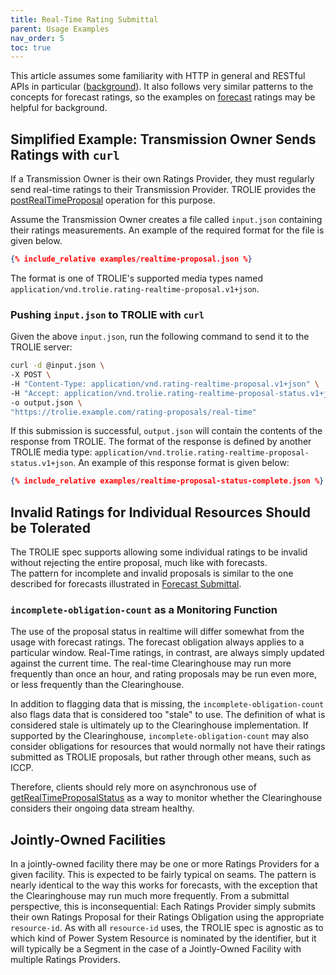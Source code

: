 ```yaml
---
title: Real-Time Rating Submittal
parent: Usage Examples
nav_order: 5
toc: true
---
```



This article assumes some familiarity with HTTP in general and RESTful
APIs in particular ([background](../articles/trolie-for-ems-and-ot)).  It also 
follows very similar patterns to the concepts for forecast ratings, so the examples
on [forecast](submitting-forecasts) ratings may be helpful for background.  



## Simplified Example: Transmission Owner Sends Ratings with `curl`

If a Transmission Owner is their own Ratings Provider, they must regularly send
real-time ratings to their Transmission Provider. TROLIE provides the
[postRealTimeProposal](../spec#tag/Real-Time/operation/postRealTimeProposal)
operation for this purpose.


Assume the Transmission Owner creates a file called `input.json` containing
their ratings measurements. An example of the required format for the file is given below.

```json
{% include_relative examples/realtime-proposal.json %}
```

The format is one of TROLIE's supported media types named
`application/vnd.trolie.rating-realtime-proposal.v1+json`.


### Pushing `input.json` to TROLIE with `curl`

Given the above `input.json`, run the following command to send it to the TROLIE server:

```bash
curl -d @input.json \
-X POST \
-H "Content-Type: application/vnd.rating-realtime-proposal.v1+json" \
-H "Accept: application/vnd.trolie.rating-realtime-proposal-status.v1+json"
-o output.json \
"https://trolie.example.com/rating-proposals/real-time"
```

If this submission is successful, `output.json` will contain the contents of the
response from TROLIE. The format of the response is defined by another TROLIE
media type: `application/vnd.trolie.rating-realtime-proposal-status.v1+json`. An
example of this response format is given below:

```json
{% include_relative examples/realtime-proposal-status-complete.json %}
```

## Invalid Ratings for Individual Resources Should be Tolerated

The TROLIE spec supports allowing some individual ratings to be
invalid without rejecting the entire proposal, much like with forecasts.  
The pattern for incomplete and invalid proposals is similar to the 
one described for forecasts illustrated in [Forecast Submittal](submitting-forecasts).

### `incomplete-obligation-count` as a Monitoring Function

The use of the proposal status in realtime will differ somewhat from the usage
with forecast ratings.  The forecast obligation always applies to a particular 
window.  Real-Time ratings, in contrast, are always simply updated against the current time.
The real-time Clearinghouse may run more frequently than once an hour, and
rating proposals may be run even more, or less frequently than the Clearinghouse.

In addition to flagging data that is missing, the `incomplete-obligation-count` 
also flags data that is considered too "stale" to use.  The definition
of what is considered stale is ultimately up to the Clearinghouse 
implementation.  If supported by the Clearinghouse, `incomplete-obligation-count` 
may also consider obligations for resources that would normally not have 
their ratings submitted as TROLIE proposals, but rather through other means, such as ICCP.  

Therefore, clients should rely more on asynchronous use of 
[getRealTimeProposalStatus](../spec#tag/Real-Time/operation/getRealTimeProposalStatus)
as a way to monitor whether the Clearinghouse considers their ongoing data stream
healthy.  

## Jointly-Owned Facilities

In a jointly-owned facility there may be one or more Ratings Providers for a
given facility. This is expected to be fairly typical on seams. The pattern is 
nearly identical to the way this works for forecasts, with the exception that the 
Clearinghouse may run much more frequently.  From a submittal
perspective, this is inconsequential: Each Ratings Provider simply submits their
own Ratings Proposal for their Ratings Obligation using the appropriate
`resource-id`. As with all `resource-id` uses, the TROLIE spec is agnostic as to
which kind of Power System Resource is nominated by the identifier, but it will
typically be a Segment in the case of a Jointly-Owned Facility with multiple
Ratings Providers.
